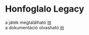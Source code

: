 # Honfoglalo Legacy

a játék megtalálható [itt](https://honfoglalo-legacy.vercel.app)\
a dokumentáció olvasható [itt](https://github.com/TomaSajt/honfoglalo-legacy/wiki)